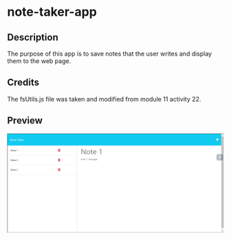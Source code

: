 # note-taker-app

## Description
The purpose of this app is to save notes that the user writes and display them to the web page. 

## Credits
The fsUtils.js file was taken and modified from module 11 activity 22.

## Preview 
<img src = "./public/assets/images/note_taker_screenshot.png">
